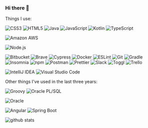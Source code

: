 ### Hi there 👋

<!--
**kaije/kaije** is a ✨ _special_ ✨ repository because its `README.md` (this file) appears on your GitHub profile.

Here are some ideas to get you started:

- 🔭 I’m currently working on ...
- 🌱 I’m currently learning ...
- 👯 I’m looking to collaborate on ...
- 🤔 I’m looking for help with ...
- 💬 Ask me about ...
- 📫 How to reach me: ...
- 😄 Pronouns: ...
- ⚡ Fun fact: ...
-->

Things I use:

<p> 
  <img alt="CSS3" src="https://img.shields.io/badge/CSS-1572B6?logo=css3&logoColor=white&style=for-the-badge" />    
  <img alt="HTML5" src="https://img.shields.io/badge/HTML5-E34F26?logo=html5&logoColor=white&style=for-the-badge" />  
  <img alt="Java" src="https://img.shields.io/badge/Java-007396?logo=java&logoColor=white&style=for-the-badge" />  
  <img alt="JavaScript" src="https://img.shields.io/badge/JavaScript-F7DF1E?logo=javascript&logoColor=white&style=for-the-badge" />
  <img alt="Kotlin" src="https://img.shields.io/badge/Kotlin-0095D5?logo=kotlin&logoColor=white&style=for-the-badge" />  
  <img alt="TypeScript" src="https://img.shields.io/badge/TypeScript-007ACC?logo=typescript&logoColor=white&style=for-the-badge" />    
</p>
<p>  
  <img alt="Amazon AWS" src="https://img.shields.io/badge/Amazon AWS-232F3E?logo=amazon-aws&logoColor=white&style=for-the-badge" />
</p>
<p>
  <img alt="Node.js" src="https://img.shields.io/badge/Node.js-339933?logo=Node.js&logoColor=white&style=for-the-badge" /> 
</p>
<p>
  <img alt="Bitbucket" src="https://img.shields.io/badge/Bitbucket-0052CC?logo=bitbucket&logoColor=white&style=for-the-badge" />    
  <img alt="Brave" src="https://img.shields.io/badge/Brave-FB542B?logo=brave&logoColor=white&style=for-the-badge" />    
  <img alt="Cypress" src="https://img.shields.io/badge/Cypress-17202C?logo=cypress&logoColor=white&style=for-the-badge" />  
  <img alt="Docker" src="https://img.shields.io/badge/Docker-2496ED?logo=docker&logoColor=white&style=for-the-badge" />
  <img alt="ESLint" src="https://img.shields.io/badge/ESLint-4B32C3?logo=eslint&logoColor=white&style=for-the-badge" />  
  <img alt="Git" src="https://img.shields.io/badge/Git-F05032?logo=git&logoColor=white&style=for-the-badge" />  
  <img alt="Gradle" src="https://img.shields.io/badge/Gradle-02303A?logo=gradle&logoColor=white&style=for-the-badge" />   
  <img alt="Insomnia" src="https://img.shields.io/badge/Insomnia-5849BE?logo=insomnia&logoColor=white&style=for-the-badge" /> 
  <img alt="npm" src="https://img.shields.io/badge/npm-CB3837?logo=npm&logoColor=white&style=for-the-badge" />
  <img alt="Postman" src="https://img.shields.io/badge/Postman-FF6C37?logo=postman&logoColor=white&style=for-the-badge" />   
  <img alt="Prettier" src="https://img.shields.io/badge/Prettier-F7B93E?logo=prettier&logoColor=white&style=for-the-badge" />  
  <img alt="Slack" src="https://img.shields.io/badge/Slack-4A154B?logo=slack&logoColor=white&style=for-the-badge" />   
  <img alt="Toggl" src="https://img.shields.io/badge/Toggl-E01B22?logo=toggl&logoColor=white&style=for-the-badge" />     
  <img alt="Trello" src="https://img.shields.io/badge/Trello-0079BF?logo=trello&logoColor=white&style=for-the-badge" />     
</p>
<p>
  <img alt="IntelliJ IDEA" src="https://img.shields.io/badge/IntelliJ IDEA-000000?logo=intellij-idea&logoColor=white&style=for-the-badge" />  
  <img alt="Visual Studio Code" src="https://img.shields.io/badge/Visual Studio Code-007ACC?logo=visual-studio-code&logoColor=white&style=for-the-badge" />
</p>

Other things I've used in the last three years:

<p> 
  <!--<img alt="Grails" src="https://img.shields.io/badge/Grails?logo=grails&logoColor=green&style=for-the-badge" />    -->
  <img alt="Groovy" src="https://img.shields.io/badge/Groovy-4298B8?logo=groovy&logoColor=white&style=for-the-badge" />   
  <img alt="Oracle PL/SQL" src="https://img.shields.io/badge/Oracle PL/SQL-F80000?logo=oracle&logoColor=white&style=for-the-badge" /> 
</p>
<p>  
  <img alt="Oracle" src="https://img.shields.io/badge/Oracle-F80000?logo=oracle&logoColor=white&style=for-the-badge" /> 
</p>
<p>
  <img alt="Angular" src="https://img.shields.io/badge/Angular-DD0031?logo=angular&logoColor=white&style=for-the-badge" />  
  <img alt="Spring Boot" src="https://img.shields.io/badge/Spring Boot-6DB33F?logo=Spring&logoColor=white&style=for-the-badge" />  
</p>

<!-- ![Top languages](https://github-readme-stats.vercel.app/api/top-langs/?username=kaije&theme=vue-dark) -->

![github stats](https://github-readme-stats.vercel.app/api?username=kaije&theme=vue-dark&show_icons=true&count_private=true)
